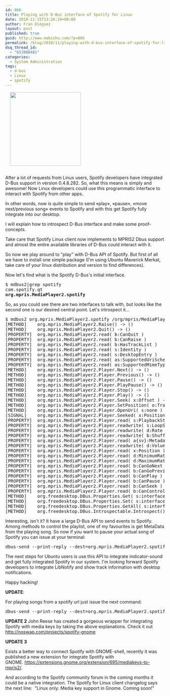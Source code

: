 ```yaml
---
id: 866
title: Playing with D-Bus interface of Spotify for Linux
date: 2010-11-15T13:26:24+00:00
author: Fran Diéguez
layout: post
published: true
guid: http://www.mabishu.com/?p=866
permalink: /blog/2010/11/playing-with-d-bus-interface-of-spotify-for-linux/
dsq_thread_id:
  - "653900481"
categories:
  - System Administration
tags:
  - d-bus
  - Linux
  - spotify
---
```

<img class="size-full wp-image-869 alignright" style="margin: 0 0 15px 15px;" title="Spotify Developer Toolkit" alt="" src="/assets/2010/11/spotify_tools.png" width="224" height="233" />

After a lot of requests from Linux users, Spotify developers have integrated D-Bus support in version 0.4.8.282. So, what this means is simply and awesome! Now Linux developers could use this programmatic interface to interact with Spotify from other apps.

In other words, now is quite simple to send «play», «pause», «move next/previous song» events to Spotify and with this get Spotify fully integrate into our desktop.

I will explain how to introspect D-Bus interface and make some proof-concepts.



Take care that Spotify Linux client now implements to MPRIS2 Dbus support and almost the entire available libraries of D-Bus could interact with it.

So now we play around to "play" with D-Bus API of Spotify. But first of all we have to install one simple package (I'm using Ubuntu Maverick Merkat, take care of your linux distribution and version to find differences).

Now let's find what is the Spotify D-Bus's initial interface.
<pre>$ mdbus2|grep spotify
com.spotify.qt
<strong>org.mpris.MediaPlayer2.spotify</strong></pre>
So, as you could see there are two interfaces to talk with, but looks like the second one is our desired central point. Let's introspect it...
<pre>$ mdbus2 org.mpris.MediaPlayer2.spotify /org/mpris/MediaPlayer2
[METHOD]    org.mpris.MediaPlayer2.Raise() -> ()
[METHOD]    org.mpris.MediaPlayer2.Quit() -> ()
[PROPERTY]  org.mpris.MediaPlayer2.read( b:CanQuit )
[PROPERTY]  org.mpris.MediaPlayer2.read( b:CanRaise )
[PROPERTY]  org.mpris.MediaPlayer2.read( b:HasTrackList )
[PROPERTY]  org.mpris.MediaPlayer2.read( s:Identity )
[PROPERTY]  org.mpris.MediaPlayer2.read( s:DesktopEntry )
[PROPERTY]  org.mpris.MediaPlayer2.read( as:SupportedUriSchemes )
[PROPERTY]  org.mpris.MediaPlayer2.read( as:SupportedMimeTypes )
[METHOD]    org.mpris.MediaPlayer2.Player.Next() -> ()
[METHOD]    org.mpris.MediaPlayer2.Player.Previous() -> ()
[METHOD]    org.mpris.MediaPlayer2.Player.Pause() -> ()
[METHOD]    org.mpris.MediaPlayer2.Player.PlayPause() -> ()
[METHOD]    org.mpris.MediaPlayer2.Player.Stop() -> ()
[METHOD]    org.mpris.MediaPlayer2.Player.Play() -> ()
[METHOD]    org.mpris.MediaPlayer2.Player.Seek( x:Offset ) -> ()
[METHOD]    org.mpris.MediaPlayer2.Player.SetPosition( o:TrackId, x:Position ) -> ()
[METHOD]    org.mpris.MediaPlayer2.Player.OpenUri( s:none ) -> ()
[SIGNAL]    org.mpris.MediaPlayer2.Player.Seeked( x:Position )
[PROPERTY]  org.mpris.MediaPlayer2.Player.read( s:PlaybackStatus )
[PROPERTY]  org.mpris.MediaPlayer2.Player.readwrite( s:LoopStatus )
[PROPERTY]  org.mpris.MediaPlayer2.Player.readwrite( d:Rate )
[PROPERTY]  org.mpris.MediaPlayer2.Player.readwrite( b:Shuffle )
[PROPERTY]  org.mpris.MediaPlayer2.Player.read( a{sv}:Metadata )
[PROPERTY]  org.mpris.MediaPlayer2.Player.readwrite( d:Volume )
[PROPERTY]  org.mpris.MediaPlayer2.Player.read( x:Position )
[PROPERTY]  org.mpris.MediaPlayer2.Player.read( d:MinimumRate )
[PROPERTY]  org.mpris.MediaPlayer2.Player.read( d:MaximumRate )
[PROPERTY]  org.mpris.MediaPlayer2.Player.read( b:CanGoNext )
[PROPERTY]  org.mpris.MediaPlayer2.Player.read( b:CanGoPrevious )
[PROPERTY]  org.mpris.MediaPlayer2.Player.read( b:CanPlay )
[PROPERTY]  org.mpris.MediaPlayer2.Player.read( b:CanPause )
[PROPERTY]  org.mpris.MediaPlayer2.Player.read( b:CanSeek )
[PROPERTY]  org.mpris.MediaPlayer2.Player.read( b:CanControl )
[METHOD]    org.freedesktop.DBus.Properties.Get( s:interface_name, s:property_name ) -> ( v:value )
[METHOD]    org.freedesktop.DBus.Properties.Set( s:interface_name, s:property_name, v:value ) -> ()
[METHOD]    org.freedesktop.DBus.Properties.GetAll( s:interface_name ) -> ( a{sv}:values )
[METHOD]    org.freedesktop.DBus.Introspectable.Introspect() -> ( s:xml_data )</pre>
Interesting, isn't it? It have a large D-Bus API to send events to Spotify. Among methods to control the playlist, one of my favourites is get MetaData from the playing song.
So now if you want to pause your actual song of Spotify you can issue at your terminal:
<pre>dbus-send --print-reply --dest=org.mpris.MediaPlayer2.spotify /org/mpris/MediaPlayer2 org.mpris.MediaPlayer2.Player.Pause</pre>
The next steps for Ubuntu users is use this API to integrate indicator-sound and get fully integrated Spotify in our system.
I'm looking forward Spotify developers to integrate LibNotify and show track information with desktop notifications.

Happy hacking!

<strong>UPDATE</strong>:

For playing songs from a spotify url just issue the next command:
<pre>dbus-send --print-reply --dest=org.mpris.MediaPlayer2.spotify /org/mpris/MediaPlayer2 org.mpris.MediaPlayer2.Player.OpenUri string:spotify:track:6JfGHYsw9LVH5FJMCh66Um</pre>
<strong>UPDATE 2</strong>
John Reese has created a gorgeous wrapper for integrating Spotify with media keys by taking the above explanations. Check it out http://noswap.com/projects/spotify-gnome

<strong>UPDATE 3</strong>

Exists a better way to connect Spotify with GNOME-shell, recently it was published a new extension for integrate Spotify with GNOME. <a href="https://extensions.gnome.org/extension/695/mediakeys-to-mpris2/">https://extensions.gnome.org/extension/695/mediakeys-to-mpris2/</a>.

And according to the Spotify community forum in the coming months it could be a native integration. The Spotify for Linux client changelog says the next line:  "Linux only: Media key support in Gnome. Coming soon!"
